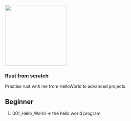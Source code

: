 <img src="https://upload.wikimedia.org/wikipedia/commons/thumb/d/d5/Rust_programming_language_black_logo.svg/1024px-Rust_programming_language_black_logo.svg.png" width="200" height="200">

### Rust from scratch

Practise rust with me from HelloWorld to advanced projects.

## Beginner

1. 001_Hello_World -> the hello world program
